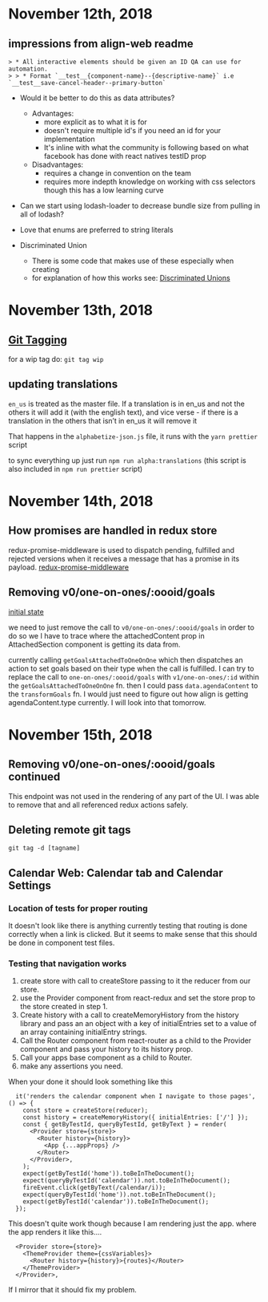 # November 12th, 2018

## impressions from align-web readme

```
> * All interactive elements should be given an ID QA can use for automation.
> > * Format `__test__{component-name}--{descriptive-name}` i.e `__test__save-cancel-header--primary-button`
```

* Would it be better to do this as data attributes?
  * Advantages:
    * more explicit as to what it is for
    * doesn't require multiple id's if you need an id for your implementation
    * It's inline with what the community is following based on what facebook has done with react natives testID prop
  * Disadvantages:
    * requires a change in convention on the team
    * requires more indepth knowledge on working with css selectors though this has a low learning curve


* Can we start using lodash-loader to decrease bundle size from pulling in all of lodash?

* Love that enums are preferred to string literals

* Discriminated Union
  * There is some code that makes use of these especially when creating 
  * for explanation of how this works see: [Discriminated Unions]("https://www.typescriptlang.org/docs/handbook/advanced-types.html#discriminated-unions")

# November 13th, 2018

## [Git Tagging](https://www.atlassian.com/git/tutorials/inspecting-a-repository/git-tag)

for a wip tag do: `git tag wip`

## updating translations

`en_us` is treated as the master file. If a translation is in en_us and not the others it will add it (with the english text), and vice verse - if there is a translation in the others that isn’t in en_us it will remove it

That happens in the `alphabetize-json.js` file, it runs with the `yarn prettier` script

to sync everything up just run `npm run alpha:translations` (this script is also included in `npm run prettier` script)

# November 14th, 2018

## How promises are handled in redux store

redux-promise-middleware is used to dispatch pending, fulfilled and rejected versions when it receives a message that has a promise in its payload. [redux-promise-middleware](https://docs.psb.codes/redux-promise-middleware/)

## Removing v0/one-on-ones/:oooid/goals

[initial state](https://www.draw.io/?lightbox=1&highlight=0000ff&nav=1&title=v0%20goals%20removal#R7VhdU%2BIwFP01PLrTprbooyiwO%2BOOzvKgPoY2ttkNvd005cNfvzc0pS0BQWWRB2ccm5zcmzTnHG4CHe96Mh9KmiU%2FIWKiQ5xo3vFuOoQQz%2FfxoZFFibjk%2FKJEYskjg9XAiL8wAzoGLXjE8lagAhCKZ20whDRloWphVEqYtcOeQbRXzWjMLGAUUmGjDzxSSYle%2BE6Nf2c8TqqVXceMTGgVbIA8oRHMGpDX73jXEkCVrcn8mgnNXsVLmTfYMrp6MclStVeCyZhSUZjNTTFjACk7gxT%2FkGadfAUAmEMGMVCBUCBw%2Bt5Y6i2oheEl%2BFvo9%2B49Q6rO8qVqVxhASIbS9%2BpxbMXlk7TyCYuQZtMFqRKIIaWiX6M9CUUaMf3yDvYSNRHYdLHJ5lw9avgb8U33qRpKlVw0x3T%2FyUzxmym1MA6jhQKE6pVvATIzSQKSv%2BC%2BqDCJepMmT8vWs5k31OZQyNBskBizUhkzE%2BWVkN56I82oNWQwYfi2GCCZoIpP2w6kxsjxKq7WGhtG7i3SE0v6Sle9tw8pO3U3eUgbqFwA%2B%2BUalRFO2E%2FdV%2FzU%2FfLTyk%2B2nR7YuKnsFpHaEswSrtgoo8sdzvD8aMuylZUpk4rNX92xGfUCc%2FyY06cqxbO6krsVljSqeOB8nKPL45e8dzs0R1epK31aIhAKmuc8rOABFzsVafrUs30afFrdc%2F6PCK%2FViVMVwf80ETyrWtzyXB86Q7xg4OPHzR6l4wC6uQ3RGjo9NjWsx%2FaVbXMxX6P5PYKRD%2BqzTEU%2F0UUjIAOeqrwx870G6ooZeE6rYgbna5fKHfG%2Bs2aN8gVqo6x2sp93zi3v3FBFlxd5fYEY8TRG8S373KUIOpDiv2XzGPZyttvL%2BbKXma%2F7Nnutxx%2FYXnZl%2BkV5%2BzvPid5kAveIVxnfoul%2BaDGCX28z3QwXgiM1cjct45LD2%2FEKoOGfeMnsXaFwFnY4%2Fny%2FbaTLDVfBYAN9FwegL7DoG9iGOm36SPdo9GG3%2Fk2k%2FEzXPy15%2FX8%3D)

we need to just remove the call to `v0/one-on-ones/:oooid/goals` in order to do so we I have to trace where the attachedContent prop in AttachedSection component is getting its data from. 

currently calling `getGoalsAttachedToOneOnOne` which then dispatches an action to set goals based on their type when the call is fulfilled.
I can try to replace the call to  `one-on-ones/:oooid/goals` with `v1/one-on-ones/:id` within the `getGoalsAttachedToOneOnOne` fn. then I could pass `data.agendaContent` to the `transformGoals` fn. I would just need to figure out how align is getting agendaContent.type currently. I will look into that tomorrow.

# November 15th, 2018

## Removing v0/one-on-ones/:oooid/goals continued

This endpoint was not used in the rendering of any part of the UI. I was able to remove that and all referenced redux actions safely.

## Deleting remote git tags

`git tag -d [tagname]`

## Calendar Web: Calendar tab and Calendar Settings

### Location of tests for proper routing

It doesn't look like there is anything currently testing that routing is done correctly when a link is clicked. But it seems to make sense that this should be done in component test files.

### Testing that navigation works

1. create store with call to createStore passing to it the reducer from our store.
2. use the Provider component from react-redux and set the store prop to the store created in step 1.
3. Create history with a call to createMemoryHistory from the history library and pass an an object with a key of initialEntries set to a value of an array containing initialEntry strings.
4. Call the Router component from react-router as a child to the Provider component and pass your history to its history prop.
5. Call your apps base component as a child to Router.
6. make any assertions you need.

When your done it should look something like this

```
  it('renders the calendar component when I navigate to those pages', () => {
    const store = createStore(reducer);
    const history = createMemoryHistory({ initialEntries: ['/'] });
    const { getByTestId, queryByTestId, getByText } = render(
      <Provider store={store}>
        <Router history={history}>
          <App {...appProps} />
        </Router>
      </Provider>,
    );
    expect(getByTestId('home')).toBeInTheDocument();
    expect(queryByTestId('calendar')).not.toBeInTheDocument();
    fireEvent.click(getByText(/calendar/i));
    expect(queryByTestId('home')).not.toBeInTheDocument();
    expect(getByTestId('calendar')).toBeInTheDocument();
  });
```

This doesn't quite work though because I am rendering just the app. where the app renders it like this....

```
  <Provider store={store}>
    <ThemeProvider theme={cssVariables}>
      <Router history={history}>{routes}</Router>
    </ThemeProvider>
  </Provider>,
```

If I mirror that it should fix my problem.
